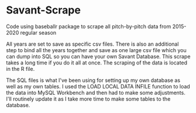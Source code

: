 # Savant-Scrape
Code using baseballr package to scrape all pitch-by-pitch data from 2015-2020 regular season

All years are set to save as specific csv files. There is also an additional step to bind all the years together and save as one large csv file which you can dump into SQL so you can have your own Savant Database. This scrape takes a long time if you do it all at once. The scraping of the data is located in the R file.

The SQL files is what I've been using for setting up my own database as well as my own tables. I used the LOAD LOCAL DATA INFILE function to load the data into MySQL Workbench and then had to make some adjustments. I'll routinely update it as I take more time to make some tables to the database.
